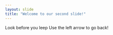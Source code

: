 ```yaml
---
layout: slide
title: "Welcome to our second slide!"
---
```

Look before you leep
Use the left arrow to go back!
